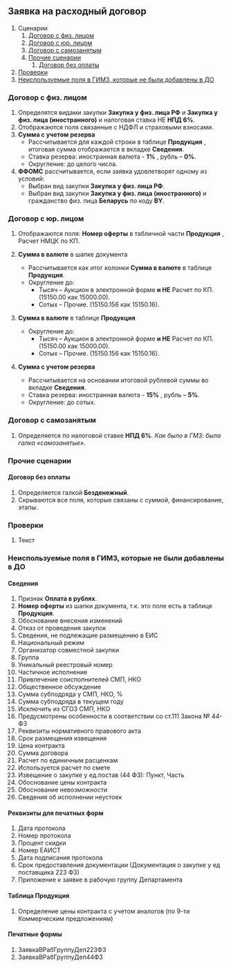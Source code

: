 ## Заявка на расходный договор

1. Сценарии
   1. [Договор с физ. лицом](#договор-с-физ-лицом)
   2. [Договор с юр. лицом](#договор-с-юр-лицом)
   3. [Договор с самозанятым](#договор-с-самозанятым)
   4. [Прочие сценарии](#прочие-сценарии)
      1. [Договор без оплаты](#договор-без-оплаты)
2. [Проверки](#проверки)
3. [Неиспользуемые поля в ГИМЗ, которые не были добавлены в ДО](#неиспользуемые-поля-в-гимз-которые-не-были-добавлены-в-до)

### Договор с физ. лицом

1. Определятся видами закупки **Закупка у физ. лица РФ** и **Закупка у физ. лица (иностранного)** и налоговая ставка НЕ **НПД 6%**.
2. Отображаются поля связанные с НДФЛ и страховыми взносами.
3. **Сумма с учетом резерва**
    - Рассчитывается для каждой строки в таблице **Продукция** , итоговая сумма отображается в вкладке **Сведения**.
    - Ставка резерва: иностранная валюта - **1%** , рубль – **0%**.
    - Округление: до целого числа.
4. **ФФОМС** рассчитывается, если заявка удовлетворят одному из условий:
    - Выбран вид закупки **Закупка у физ. лица РФ**.
    - Выбран вид закупки **Закупка у физ. лица (иностранного)** и гражданство физ. лица **Беларусь** по коду **BY**.

### Договор с юр. лицом

1. Отображаются поля: **Номер оферты** в табличной части **Продукция** , Расчет НМЦК по КП.
2. **Сумма в валюте** в шапке документа
    - Рассчитывается как итог колонки **Сумма в валюте** в таблице **Продукция**.
    - Округление до:
       - Тысяч – Аукцион в электронной форме **и НЕ** Расчет по КП. (15150.00 как 15000.00).
       - Сотых – Прочие. (15150.156 как 15150.16).
3. **Сумма в валюте** в таблице **Продукция**
    - Округление до:
       - Тысяч – Аукцион в электронной форме **и НЕ** Расчет по КП. (15150.00 как 15000.00).
       - Сотых – Прочие. (15150.156 как 15150.16).

4. **Сумма с учетом резерва**
    - Рассчитывается на основании итоговой рублевой суммы во вкладке **Сведения**.
    - Ставка резерва: иностранная валюта - **15%** , рубль – **5%**.
    - Округление: до сотых.

### Договор с самозанятым

1. Определяется по налоговой ставке **НПД 6%**.
_Как было в ГМЗ: была галка «самозанятые»._


### Прочие сценарии

#### Договор без оплаты

1. Определяется галкой **Безденежный**.
2. Скрываются все поля, которые связаны с суммой, финансирование, этапы.

### Проверки

1.  Текст
   

### Неиспользуемые поля в ГИМЗ, которые не были добавлены в ДО

#### Сведения

1. Признак **Оплата в рублях**.
2. **Номер оферты** из шапки документа, т.к. это поле есть в таблице **Продукция**.
3. Обоснование внесения изменений
4. Отказ от проведения закупок
5. Сведения, не подлежащие размещению в ЕИС
6. Национальный режим
7. Организатор совместной закупки
8. Группа
9. Уникальный реестровый номер
10. Частичное исполнение
11. Привлечение соисполнителей СМП, НКО
12. Общественное обсуждение
13. Сумма субподряда у СМП, НКО, %
14. Сумма субподряда в текущем году
15. Исключить из СГОЗ СМП, НКО
16. Предусмотрены особенности в соответствии со ст.111 Закона № 44-ФЗ
17. Реквизиты нормативного правового акта
18. Срок размещения извещения
19. Цена контракта
20. Сумма договора
21. Расчет по единичным расценкам
22. Используется расчет по смете
23. Извещение о закупке у ед.постав (44 ФЗ): Пункт, Часть
24. Обоснование цены контракта
25. Обоснование невозможности
26. Сведения об исполнении неустоек

#### Реквизиты для печатных форм
1. Дата протокола
2. Номер протокола
3. Процент скидки
4. Номер ЕАИСТ
5. Дата подписания протокола
6. Срок предоставления документации (Документация о закупке у ед поставщика 223 ФЗ)
7. Приложение к заявке в рабочую группу Департамента

#### Таблица **Продукция**
1. Определение цены контракта с учетом аналогов (по 9-ти Коммерческим предложениям)

#### Печатные формы
1. ЗаявкаВРабГруппуДеп223ФЗ
2. ЗаявкаВРабГруппуДеп44ФЗ